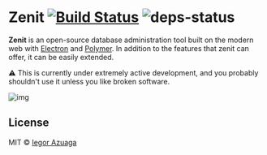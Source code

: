 # Zenit [![Build Status](https://travis-ci.org/zenit/zenit.svg?branch=release)](https://travis-ci.org/zenit/zenit) ![deps-status](https://david-dm.org/zenit/zenit.svg)

**Zenit** is an open-source database administration tool built on the modern web with [Electron](https://github.com/atom/electron) and [Polymer](https://github.com/polymer/polymer). In addition to the features that zenit can offer, it can be easily extended.


:warning: This is currently under extremely active development, and you probably shouldn't use it unless you like broken software.

![img](http://i.imgur.com/JB2bMgS.png)

## License
MIT © [Iegor Azuaga](https://github.com/iiegor)
